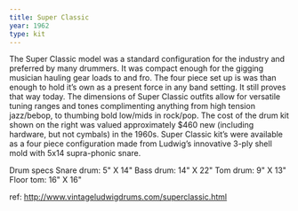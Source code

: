 ```yaml
---
title: Super Classic
year: 1962
type: kit
---
```


The Super Classic model was a standard configuration for the industry and preferred by many drummers. It was compact enough for the gigging musician hauling gear loads to and fro. The four piece set up is was than enough to hold it’s own as a present force in any band setting. It still proves that way today. The dimensions of Super Classic outfits allow for versatile tuning ranges and tones complimenting anything from high tension jazz/bebop, to thumbing bold low/mids in rock/pop. The cost of the drum kit shown on the right was valued approximately $460 new (including hardware, but not cymbals) in the 1960s. Super Classic kit’s were available as a four piece configuration made from Ludwig’s innovative 3-ply shell mold with 5x14 supra-phonic snare.

Drum specs
Snare drum: 5" X 14"
Bass drum: 14" X 22"
Tom drum: 9" X 13"
Floor tom: 16" X 16"

ref: http://www.vintageludwigdrums.com/superclassic.html